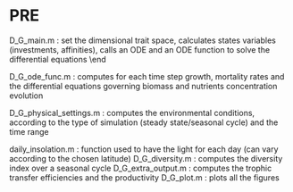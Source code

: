 # PRE

D_G_main.m : set the dimensional trait space, calculates states variables (investments, affinities), calls an ODE and an ODE function to solve the differential equations \end

D_G_ode_func.m : computes for each time step growth, mortality rates and the differential equations governing biomass and nutrients concentration evolution

D_G_physical_settings.m : computes the environmental conditions, according to the type of simulation (steady state/seasonal cycle) and the time range

daily_insolation.m : function used to have the light for each day (can vary according to the chosen latitude)
D_G_diversity.m : computes the diversity index over a seasonal cycle
D_G_extra_output.m : computes the trophic transfer efficiencies and the productivity 
D_G_plot.m : plots all the figures 
